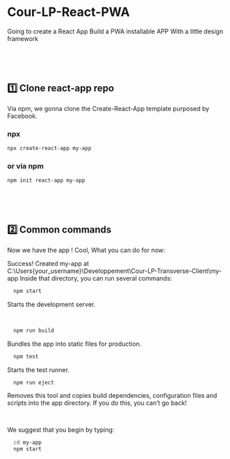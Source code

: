 # Cour-LP-React-PWA

Going to create a React App
Build a PWA installable APP
With a little design framework 

<p>&nbsp</p>
<p>&nbsp</p>

## 1️⃣ Clone react-app repo

Via npm, we gonna clone the Create-React-App template purposed by Facebook. 

### npx

```sh
npx create-react-app my-app
```

### or via npm

```sh
npm init react-app my-app
```

<p>&nbsp</p>
<p>&nbsp</p>

## 2️⃣ Common commands

Now we have the app ! Cool, 
What you can do for now: 

Success! Created my-app at C:\Users\{your_username}\Developpement\Cour-LP-Transverse-Client\my-app
Inside that directory, you can run several commands:

```sh
  npm start
``` 
Starts the development server.

<p>&nbsp</p>
    
   
```sh
  npm run build
```
Bundles the app into static files for production.

```sh
  npm test
```
Starts the test runner.

```sh
  npm run eject
```
Removes this tool and copies build dependencies, configuration files
and scripts into the app directory. If you do this, you can’t go back!

<p>&nbsp</p>

We suggest that you begin by typing:

```sh
  cd my-app
  npm start
```
